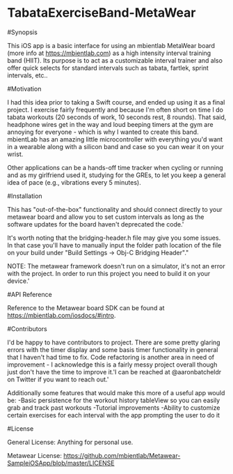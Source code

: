 # TabataExerciseBand-MetaWear

#Synopsis

This iOS app is a basic interface for using an mbientlab MetaWear board (more info at https://mbientlab.com) as a high intensity interval training band (HIIT). Its purpose is to act as a customizable interval trainer and also offer quick selects for standard intervals such as tabata, fartlek, sprint intervals, etc..


#Motivation

I had this idea prior to taking a Swift course, and ended up using it as a final project. I exercise fairly frequently and because I'm often short on time I do tabata workouts (20 seconds of work, 10 seconds rest, 8 rounds). That said, headphone wires get in the way and loud beeping timers at the gym are annoying for everyone - which is why I wanted to create this band. mbientLab has an amazing little microcontroller with everything you'd want in a wearable along with a silicon band and case so you can wear it on your wrist.

Other applications can be a hands-off time tracker when cycling or running and as my girlfriend used it, studying for the GREs, to let you keep a general idea of pace (e.g., vibrations every 5 minutes).


#Installation

This has "out-of-the-box" functionality and should connect directly to your metawear board and allow you to set custom intervals as long as the software updates for the board haven't deprecated the code.'

It's worth noting that the bridging-header.h file may give you some issues. In that case you'll have to manually input the folder path location of the file on your build under "Build Settings -> Obj-C Bridging Header"."

NOTE: The metawear framework doesn't run on a simulator, it's not an error with the project. In order to run this project you need to build it on your device.'


#API Reference

Reference to the Metawear board SDK can be found at https://mbientlab.com/iosdocs/#intro.


#Contributors

I'd be happy to have contributors to project. There are some pretty glaring errors with the timer display and some basis timer functionality in general that I haven't had time to fix. Code refactoring is another area in need of improvement - I acknowledge this is a fairly messy project overall though just don't have the time to improve it.'I can be reached at @aaronbatcheldr on Twitter if you want to reach out.'

Additionally some features that would make this more of a useful app would be:
    -Basic persistence for the workout history tableView so you can easily grab and track past workouts
    -Tutorial improvements
    -Ability to customize certain exercises for each interval with the app prompting the user to do it


#License

General License: Anything for personal use.

Metawear License: https://github.com/mbientlab/Metawear-SampleiOSApp/blob/master/LICENSE